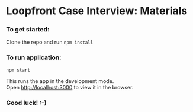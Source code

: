 # Loopfront Case Interview: Materials


### To get started:
Clone the repo and run `npm install`

### To run application:

`npm start`

This runs the app in the development mode.\
Open [http://localhost:3000](http://localhost:3000) to view it in the browser.

### Good luck! :-)
